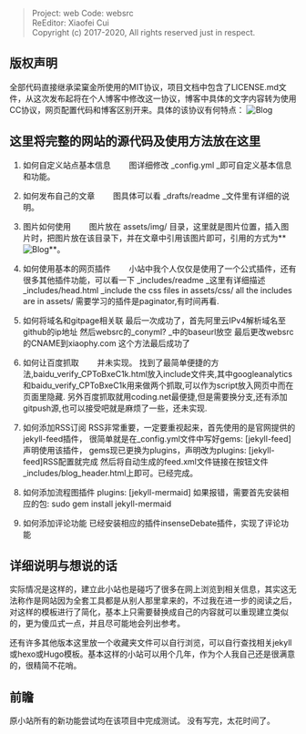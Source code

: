 >  Project: web                                Code: websrc                
   ReEditor: Xiaofei Cui                                                    
   Copyright (c) 2017-2020,    All rights reserved just in respect.         

## 版权声明

全部代码直接继承梁窠金所使用的MIT协议，项目文档中包含了LICENSE.md文件，从这次发布起将在个人博客中修改这一协议，博客中具体的文字内容转为使用CC协议，网页配置代码和博客区别开来。具体的该协议有何特点：
![Blog](/web/assets/img/agreement.png)

## 这里将完整的网站的源代码及使用方法放在这里

1. 如何自定义站点基本信息
　　图详细修改 _config.yml _即可自定义基本信息和功能。

2. 如何发布自己的文章
　　图具体可以看 _drafts/readme _文件里有详细的说明。
3. 图片如何使用
　　图片放在 assets/img/ 目录，这里就是图片位置，插入图片时，把图片放在该目录下，并在文章中引用该图片即可，引用的方式为**![Blog](图片路径)**。

4. 如何使用基本的网页插件
　　小站中我个人仅仅是使用了一个公式插件，还有很多其他插件功能，可以看一下 _includes/readme _这里有详细描述 _includes/head.html _include the css files in assets/css/
all the includes are in assets/
    需要学习的插件是paginator,有时间再看.

5. 如何将域名和gitpage相关联
最后一次成功了，首先阿里云IPv4解析域名至github的ip地址
然后websrc的_conyml? _中的baseurl放空
最后更改websrc的CNAME到xiaophy.com
这个方法最后成功了

6. 如何让百度抓取
　　并未实现。
    找到了最简单便捷的方法,baidu_verify_CPToBxeC1k.html放入include文件夹,其中googleanalytics和baidu_verify_CPToBxeC1k用来做两个抓取,可以作为script放入网页中而在页面里隐藏.
    另外百度抓取就用coding.net最便捷,但是需要换分支,还有添加gitpush源,也可以接受吧就是麻烦了一些，还未实现.

7. 如何添加RSS订阅
    RSS非常重要，一定要重视起来，首先使用的是官网提供的jekyll-feed插件，
    很简单就是在_config.yml文件中写好gems: [jekyll-feed]声明使用该插件，
    gems现已更换为plugins，声明改为plugins: [jekyll-feed]RSS配置就完成
    然后将自动生成的feed.xml文件链接在按钮文件_includes/blog_header.html上即可。已经完成。

8. 如何添加流程图插件
    plugins: [jekyll-mermaid]
    如果报错，需要首先安装相应的包: sudo gem install jekyll-mermaid

9. 如何添加评论功能
    已经安装相应的插件insenseDebate插件，实现了评论功能

## 详细说明与想说的话

实际情况是这样的，建立此小站也是碰巧了很多在网上浏览到相关信息，其实这无法称作是网站因为全套工具都是从别人那里拿来的，不过我在进一步的阅读之后，对这样的模板进行了简化，基本上只需要替换成自己的内容就可以重现建立类似的，更为傻瓜式一点，并且尽可能地会列出参考。

还有许多其他版本这里放一个收藏夹文件可以自行浏览，可以自行查找相关jekyll或hexo或Hugo模板。基本这样的小站可以用个几年，作为个人我自己还是很满意的，很精简不花哨。


## 前瞻

原小站所有的新功能尝试均在该项目中完成测试。
没有写完，太花时间了。






